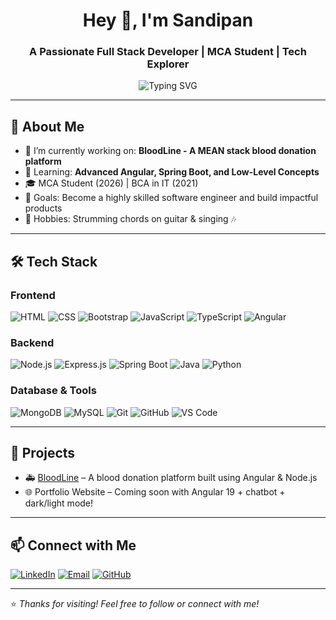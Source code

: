 <!-- GitHub Profile README -->

<h1 align="center">Hey 👋, I'm Sandipan</h1>
<h3 align="center">A Passionate Full Stack Developer | MCA Student | Tech Explorer</h3>

<p align="center">
  <img src="https://readme-typing-svg.demolab.com?font=Fira+Code&size=22&pause=1000&center=true&vCenter=true&width=435&lines=Full+Stack+Developer;Frontend+%7C+Backend+%7C+MEAN+Stack;Love+Crafting+Clean+UIs+%26+Efficient+Code;Open+Source+Enthusiast" alt="Typing SVG" />
</p>

---

## 🚀 About Me

- 🔭 I’m currently working on: **BloodLine - A MEAN stack blood donation platform**
- 🌱 Learning: **Advanced Angular, Spring Boot, and Low-Level Concepts**
- 🎓 MCA Student (2026) | BCA in IT (2021)
- 🎯 Goals: Become a highly skilled software engineer and build impactful products
- 🎸 Hobbies: Strumming chords on guitar & singing 🎶

---

## 🛠️ Tech Stack

### Frontend
![HTML](https://img.shields.io/badge/-HTML5-E34F26?style=flat&logo=html5)
![CSS](https://img.shields.io/badge/-CSS3-1572B6?style=flat&logo=css3)
![Bootstrap](https://img.shields.io/badge/-Bootstrap-563D7C?style=flat&logo=bootstrap)
![JavaScript](https://img.shields.io/badge/-JavaScript-F7DF1E?style=flat&logo=javascript)
![TypeScript](https://img.shields.io/badge/-TypeScript-3178C6?style=flat&logo=typescript)
![Angular](https://img.shields.io/badge/-Angular-DD0031?style=flat&logo=angular)

### Backend
![Node.js](https://img.shields.io/badge/-Node.js-339933?style=flat&logo=nodedotjs)
![Express.js](https://img.shields.io/badge/-Express.js-000000?style=flat&logo=express)
![Spring Boot](https://img.shields.io/badge/-Spring%20Boot-6DB33F?style=flat&logo=springboot)
![Java](https://img.shields.io/badge/-Java-007396?style=flat&logo=java)
![Python](https://img.shields.io/badge/-Python-3776AB?style=flat&logo=python)

### Database & Tools
![MongoDB](https://img.shields.io/badge/-MongoDB-47A248?style=flat&logo=mongodb)
![MySQL](https://img.shields.io/badge/-MySQL-4479A1?style=flat&logo=mysql)
![Git](https://img.shields.io/badge/-Git-F05032?style=flat&logo=git)
![GitHub](https://img.shields.io/badge/-GitHub-181717?style=flat&logo=github)
![VS Code](https://img.shields.io/badge/-VS%20Code-007ACC?style=flat&logo=visualstudiocode)

---

## 📌 Projects

- 🚑 [BloodLine](https://github.com/SandipanKarmakar04/bloodline) – A blood donation platform built using Angular & Node.js
- 🌐 Portfolio Website – Coming soon with Angular 19 + chatbot + dark/light mode!

---

## 📫 Connect with Me

[![LinkedIn](https://img.shields.io/badge/-LinkedIn-0077B5?style=flat&logo=linkedin)](https://linkedin.com/in/sandipankarmakar)
[![Email](https://img.shields.io/badge/-Email-D14836?style=flat&logo=gmail&logoColor=white)](mailto:sandipan.sk7@gmail.com)
[![GitHub](https://img.shields.io/badge/-GitHub-181717?style=flat&logo=github)](https://github.com/SandipanKarmakar04)

---

⭐️ *Thanks for visiting! Feel free to follow or connect with me!*
